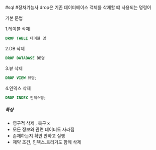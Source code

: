 #sql #정처기능사
drop은 기존 데이터베이스 객체를 삭제할 떄 사용되는 명령어

기본 문법

1.테이블 삭제

```sql
DROP TABLE 테이블 명
```

2.DB 삭제

```sql
DROP DATABASE DB명
```

3.뷰 삭제

```sql
DROP VIEW 뷰명;
```

4.인덱스 삭제
```sql
DROP INDEX 인덱스명;
```

##### 특징
- 영구적 삭제 , 복구 x
- 모든 정보와 관련 데이터도 사라짐
- 존재하는지 확인 안하고 실행
- 제약 조건, 인덱스.트리거도 함께 삭제